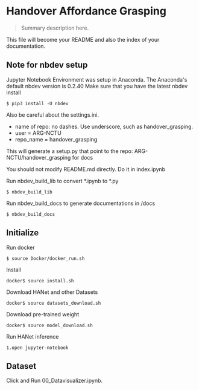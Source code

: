 # Handover Affordance Grasping
> Summary description here.


This file will become your README and also the index of your documentation.

## Note for nbdev setup

Jupyter Notebook Environment was setup in Anaconda.
The Anaconda's default nbdev version is 0.2.40
Make sure that you have the latest nbdev install
```
$ pip3 install -U nbdev
```

Also be careful about the settings.ini.
* name of repo: no dashes. Use underscore, such as handover_grasping.
* user = ARG-NCTU 
* repo_name = handover_grasping

This will generate a setup.py that point to the repo: ARG-NCTU/handover_grasping for docs

You should not modify README.md directly. Do it in index.ipynb

Run nbdev_build_lib to convert *.ipynb to *.py
```
$ nbdev_build_lib
```

Run nbdev_build_docs to generate documentations in /docs
```
$ nbdev_build_docs
```

## Initialize

Run docker

```
$ source Docker/docker_run.sh
```

Install

```
docker$ source install.sh
```

Download HANet and other Datasets

```
docker$ source datasets_download.sh
```

Download pre-trained weight

```
docker$ source model_download.sh
```

Run HANet inference 

    1.open jupyter-notebook

## Dataset

Click and Run 00_Datavisualizer.ipynb.
